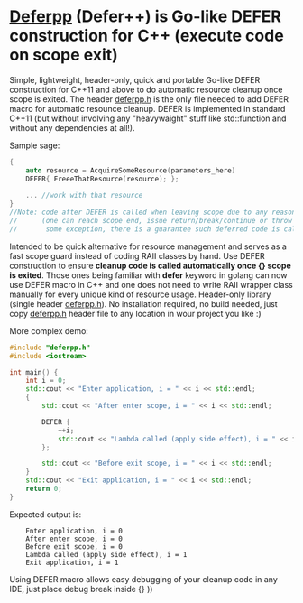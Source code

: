# [Deferpp](https://github.com/olvap80/deferpp) (Defer++) is Go-like DEFER construction for C++ (execute code on scope exit)

Simple, lightweight, header-only, quick and portable Go-like DEFER construction for C++11 and above to do automatic resource cleanup once scope is exited. The header
[deferpp.h](https://github.com/olvap80/deferpp/blob/master/deferpp.h) is the only file needed to add DEFER macro for automatic resounce cleanup.
DEFER is implemented in standard C++11 (but without involving any "heavywaight" stuff like std::function and without any dependencies at all!).

Sample sage:
```cpp
{
    auto resource = AcquireSomeResource(parameters_here)
    DEFER{ FreeeThatResource(resource); };
    
    ... //work with that resource
}
//Note: code after DEFER is called when leaving scope due to any reason
//      (one can reach scope end, issue return/break/continue or throw
//       some exception, there is a guarantee such deferred code is called)
```

Intended to be quick alternative for resource management and serves as a fast scope guard instead of coding RAII classes by hand. Use DEFER construction to ensure **cleanup code is called automatically
once {} scope is exited**.
Those ones being familiar with **defer** keyword in golang can now use DEFER macro in C++ and one does not need to write RAII wrapper class manually for every unique kind of resource usage.
Header-only library (single header [deferpp.h](https://github.com/olvap80/deferpp/blob/master/deferpp.h)). No installation required, no build needed,
just copy [deferpp.h](https://github.com/olvap80/deferpp/blob/master/deferpp.h) header file to any location in wour project you like :)

More complex demo:
```cpp
#include "deferpp.h"
#include <iostream>

int main() {
    int i = 0;
    std::cout << "Enter application, i = " << i << std::endl;
    {
        std::cout << "After enter scope, i = " << i << std::endl;

        DEFER {
            ++i;
            std::cout << "Lambda called (apply side effect), i = " << i << std::endl;
        };

        std::cout << "Before exit scope, i = " << i << std::endl;
    }
    std::cout << "Exit application, i = " << i << std::endl;
    return 0;
}
```
Expected output is:

        Enter application, i = 0
        After enter scope, i = 0
        Before exit scope, i = 0
        Lambda called (apply side effect), i = 1
        Exit application, i = 1

Using DEFER macro allows easy debugging of your cleanup code in any IDE, just place debug break inside {} ))
